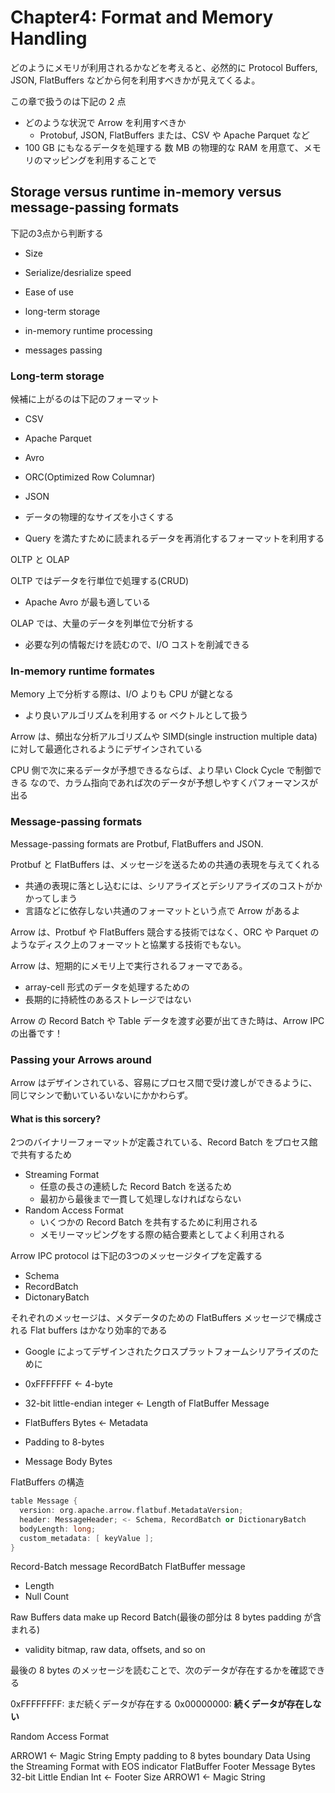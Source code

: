 # Chapter4: Format and Memory Handling

どのようにメモリが利用されるかなどを考えると、必然的に Protocol Buffers, JSON, FlatBuffers などから何を利用すべきかが見えてくるよ。

この章で扱うのは下記の 2 点
- どのような状況で Arrow を利用すべきか
  - Protobuf, JSON, FlatBuffers または、CSV や Apache Parquet など
- 100 GB にもなるデータを処理する 数 MB の物理的な RAM を用意て、メモリのマッピングを利用することで

## Storage versus runtime in-memory versus message-passing formats

下記の3点から判断する
- Size
- Serialize/desrialize speed
- Ease of use

- long-term storage
- in-memory runtime processing
- messages passing

### Long-term storage

候補に上がるのは下記のフォーマット
- CSV
- Apache Parquet
- Avro
- ORC(Optimized Row Columnar)
- JSON

- データの物理的なサイズを小さくする
- Query を満たすために読まれるデータを再消化するフォーマットを利用する

OLTP と OLAP

OLTP ではデータを行単位で処理する(CRUD)
- Apache Avro が最も適している

OLAP では、大量のデータを列単位で分析する
- 必要な列の情報だけを読むので、I/O コストを削減できる

### In-memory runtime formates
Memory 上で分析する際は、I/O よりも CPU が鍵となる
- より良いアルゴリズムを利用する or ベクトルとして扱う

Arrow は、頻出な分析アルゴリズムや SIMD(single instruction multiple data)に対して最適化されるようにデザインされている

CPU 側で次に来るデータが予想できるならば、より早い Clock Cycle で制御できる
なので、カラム指向であれば次のデータが予想しやすくパフォーマンスが出る

### Message-passing formats
Message-passing formats are Protbuf, FlatBuffers and JSON.

Protbuf と FlatBuffers は、メッセージを送るための共通の表現を与えてくれる
- 共通の表現に落とし込むには、シリアライズとデシリアライズのコストがかかってしまう
- 言語などに依存しない共通のフォーマットという点で Arrow があるよ

Arrow は、Protbuf や FlatBuffers 競合する技術ではなく、ORC や Parquet のようなディスク上のフォーマットと協業する技術でもない。

Arrow は、短期的にメモリ上で実行されるフォーマである。
- array-cell 形式のデータを処理するための
- 長期的に持続性のあるストレージではない

Arrow の Record Batch や Table データを渡す必要が出てきた時は、Arrow IPC の出番です！

### Passing your Arrows around

Arrow はデザインされている、容易にプロセス間で受け渡しができるように、同じマシンで動いているいないにかかわらず。

#### What is this sorcery?

2つのバイナリーフォーマットが定義されている、Record Batch をプロセス館で共有するため
- Streaming Format
  - 任意の長さの連続した Record Batch を送るため
  - 最初から最後まで一貫して処理しなければならない 
- Random Access Format
  - いくつかの Record Batch を共有するために利用される
  - メモリーマッピングをする際の結合要素としてよく利用される

Arrow IPC protocol は下記の3つのメッセージタイプを定義する
- Schema
- RecordBatch
- DictonaryBatch

それぞれのメッセージは、メタデータのための FlatBuffers メッセージで構成される
Flat buffers はかなり効率的である
- Google によってデザインされたクロスプラットフォームシリアライズのために

- 0xFFFFFFF <- 4-byte
- 32-bit little-endian integer <- Length of FlatBuffer Message
- FlatBuffers Bytes <- Metadata
- Padding to 8-bytes
- Message Body Bytes

FlatBuffers の構造

```c++
table Message {
  version: org.apache.arrow.flatbuf.MetadataVersion;
  header: MessageHeader; <- Schema, RecordBatch or DictionaryBatch
  bodyLength: long;
  custom_metadata: [ keyValue ];
}
```

Record-Batch message
RecordBatch FlatBuffer message
- Length
- Null Count

Raw Buffers data make up Record Batch(最後の部分は 8 bytes padding が含まれる)
- validity bitmap, raw data, offsets, and so on

最後の 8 bytes のメッセージを読むことで、次のデータが存在するかを確認できる

0xFFFFFFFF: まだ続くデータが存在する
0x00000000: **続くデータが存在しない**

Random Access Format

ARROW1 <- Magic String
Empty padding to 8 bytes boundary
Data Using the Streaming Format with EOS indicator
FlatBuffer Footer Message Bytes
32-bit Little Endian Int <- Footer Size
ARROW1 <- Magic String
